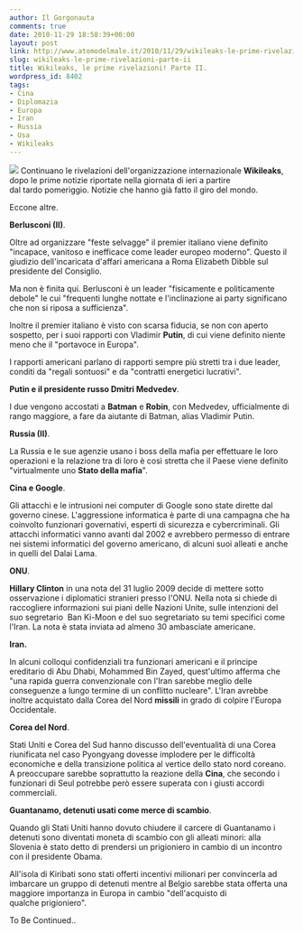 ```yaml
---
author: Il Gorgonauta
comments: true
date: 2010-11-29 18:58:39+00:00
layout: post
link: http://www.atomodelmale.it/2010/11/29/wikileaks-le-prime-rivelazioni-parte-ii/
slug: wikileaks-le-prime-rivelazioni-parte-ii
title: Wikileaks, le prime rivelazioni! Parte II.
wordpress_id: 8402
tags:
- Cina
- Diplomazia
- Europa
- Iran
- Russia
- Usa
- Wikileaks
---
```


[![](http://www.atomodelmale.it/wp-content/uploads/2010/11/wikileaks-1-199x300.jpg)](http://www.atomodelmale.it/wp-content/uploads/2010/11/wikileaks-1.jpg) Continuano le rivelazioni dell'organizzazione internazionale **Wikileaks**, dopo le prime notizie riportate nella giornata di ieri a partire dal tardo pomeriggio. Notizie che hanno già fatto il giro del mondo.

Eccone altre.

**Berlusconi (II)**.

Oltre ad organizzare "feste selvagge" il premier italiano viene definito "incapace, vanitoso e inefficace come leader europeo moderno". Questo il giudizio dell'incaricata d'affari americana a Roma Elizabeth Dibble sul presidente del Consiglio.

Ma non è finita qui. Berlusconi è un leader "fisicamente e politicamente debole" le cui "frequenti lunghe nottate e l'inclinazione ai party significano che non si riposa a sufficienza".

Inoltre il premier italiano è visto con scarsa fiducia, se non con aperto sospetto, per i suoi rapporti con Vladimir **Putin**, di cui viene definito niente meno che il "portavoce in Europa".

I rapporti americani parlano di rapporti sempre più stretti tra i due leader, conditi da "regali sontuosi" e da "contratti energetici lucrativi".

**Putin e il presidente russo Dmitri Medvedev**.

I due vengono accostati a **Batman** e **Robin**, con Medvedev, ufficialmente di rango maggiore, a fare da aiutante di Batman, alias Vladimir Putin.<!-- more -->



**Russia (II)**.

La Russia e le sue agenzie usano i boss della mafia per effettuare le loro operazioni e la relazione tra di loro è così stretta che il Paese viene definito "virtualmente uno **Stato della mafia**".

**Cina e Google**.

Gli attacchi e le intrusioni nei computer di Google sono state dirette dal governo cinese. L'aggressione informatica è parte di una campagna che ha coinvolto funzionari governativi, esperti di sicurezza e cybercriminali. Gli attacchi informatici vanno avanti dal 2002 e avrebbero permesso di entrare nei sistemi informatici del governo americano, di alcuni suoi alleati e anche in quelli del Dalai Lama.

**ONU**.

**Hillary Clinton** in una nota del 31 luglio 2009 decide di mettere sotto osservazione i diplomatici stranieri presso l'ONU. Nella nota si chiede di raccogliere informazioni sui piani delle Nazioni Unite, sulle intenzioni del suo segretario  Ban Ki-Moon e del suo segretariato su temi specifici come l'Iran. La nota è stata inviata ad almeno 30 ambasciate americane.

**Iran.**

In alcuni colloqui confidenziali tra funzionari americani e il principe ereditario di Abu Dhabi, Mohammed Bin Zayed, quest'ultimo afferma che "una rapida guerra convenzionale con l'Iran sarebbe meglio delle conseguenze a lungo termine di un conflitto nucleare". L'Iran avrebbe inoltre acquistato dalla Corea del Nord **missili** in grado di colpire l'Europa Occidentale.

**Corea del Nord**.

Stati Uniti e Corea del Sud hanno discusso dell'eventualità di una Corea riunificata nel caso Pyongyang dovesse implodere per le difficoltà economiche e della transizione politica al vertice dello stato nord coreano. A preoccupare sarebbe soprattutto la reazione della **Cina**, che secondo i funzionari di Seul potrebbe però essere superata con i giusti accordi commerciali.

**Guantanamo, detenuti usati come merce di scambio**.

Quando gli Stati Uniti hanno dovuto chiudere il carcere di Guantanamo i detenuti sono diventati moneta di scambio con gli alleati minori: alla Slovenia è stato detto di prendersi un prigioniero in cambio di un incontro con il presidente Obama.

All'isola di Kiribati sono stati offerti incentivi milionari per convincerla ad imbarcare un gruppo di detenuti mentre al Belgio sarebbe stata offerta una maggiore importanza in Europa in cambio "dell'acquisto di qualche prigioniero".

To Be Continued..
